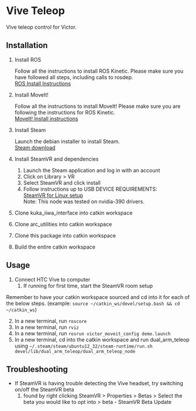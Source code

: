 # Vive Teleop
Vive teleop control for Victor.

## Installation
1. Install ROS

   Follow all the instructions to install ROS Kinetic. Please make sure you have followed all steps, including calls to rosdep.  
   [ROS Install Instructions](http://wiki.ros.org/kinetic/Installation/Ubuntu) 

2. Install MoveIt!

   Follow all the instructions to install MoveIt! Please make sure you are following the instructions for ROS Kinetic.  
   [MoveIt! Install instructions](http://moveit.ros.org/install/)

3. Install Steam

   Launch the debian installer to install Steam.  
   [Steam download](https://store.steampowered.com/about/)

4. Install SteamVR and dependencies

   1. Launch the Steam application and log in with an account
   2. Click on Library > VR
   3. Select SteamVR and click install
   4. Follow instructions up to USB DEVICE REQUIREMENTS:  
   [SteamVR for Linux setup](https://github.com/ValveSoftware/SteamVR-for-Linux)  
   Note: This node was tested on nvidia-390 drivers.
   
6. Clone kuka_iiwa_interface into catkin workspace
7. Clone arc_utilities into catkin workspace
8. Clone this package into catkin workspace
9. Build the entire catkin workspace

## Usage
1. Connect HTC Vive to computer
   1. If running for first time, start the SteamVR room setup 

Remember to have your catkin workspace sourced and cd into it for each of the below steps. (example: `source ~/catkin_ws/devel/setup.bash && cd ~/catkin_ws`)

2. In a new terminal, run `roscore`
3. In a new terminal, run `rviz`
4. In a new terminal, run `rosrun victor_moveit_config demo.launch`
5. In a new terminal, cd into the catkin workspace and run dual_arm_teleop using 
`~/.steam/steam/ubuntu12_32/steam-runtime/run.sh devel/lib/dual_arm_teleop/dual_arm_teleop_node`

## Troubleshooting
* If SteamVR is having trouble detecting the Vive headset, try switching on/off the SteamVR beta
   1. found by right clicking SteamVR > Properties > Betas >  Select the beta you would like to opt into > beta - SteamVR Beta Update
